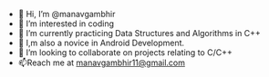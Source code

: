 - 👋 Hi, I’m @manavgambhir
- 👀 I’m interested in coding
- 🌱 I’m currently practicing Data Structures and Algorithms in C++
- 🌱 I,m also a novice in Android Development.
- 💞️ I’m looking to collaborate on projects relating to C/C++
- 📫Reach me at manavgambhir11@gmail.com

<!---
manavgambhir/manavgambhir is a ✨ special ✨ repository because its `README.md` (this file) appears on your GitHub profile.
You can click the Preview link to take a look at your changes.
--->
